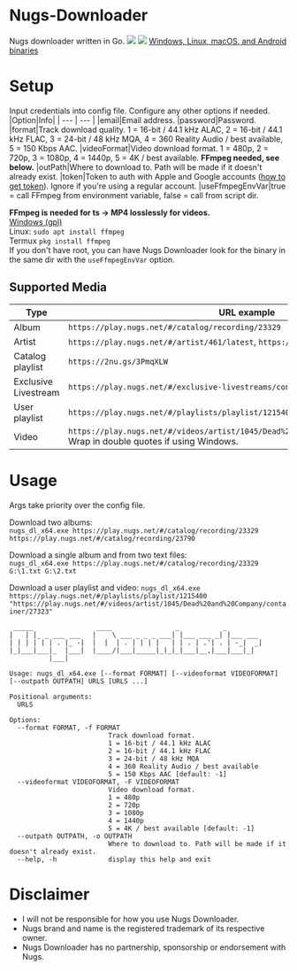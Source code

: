 # Nugs-Downloader
Nugs downloader written in Go.
![](https://i.imgur.com/NOsQjnP.png)
![](https://i.imgur.com/BEudufy.png)
[Windows, Linux, macOS, and Android binaries](https://github.com/Sorrow446/Nugs-Downloader/releases)

# Setup
Input credentials into config file.
Configure any other options if needed.
|Option|Info|
| --- | --- |
|email|Email address.
|password|Password.
|format|Track download quality. 1 = 16-bit / 44.1 kHz ALAC, 2 = 16-bit / 44.1 kHz FLAC, 3 = 24-bit / 48 kHz MQA, 4 = 360 Reality Audio / best available, 5 = 150 Kbps AAC.
|videoFormat|Video download format. 1 = 480p, 2 = 720p, 3 = 1080p, 4 = 1440p, 5 = 4K / best available. **FFmpeg needed, see below.**
|outPath|Where to download to. Path will be made if it doesn't already exist.
|token|Token to auth with Apple and Google accounts ([how to get token](https://github.com/Sorrow446/Nugs-Downloader/blob/main/token.md)). Ignore if you're using a regular account.
|useFfmpegEnvVar|true = call FFmpeg from environment variable, false = call from script dir.

**FFmpeg is needed for ts -> MP4 losslessly for videos.**  
[Windows (gpl)](https://github.com/BtbN/FFmpeg-Builds/releases)    
Linux: `sudo apt install ffmpeg`    
Termux `pkg install ffmpeg`    
If you don't have root, you can have Nugs Downloader look for the binary in the same dir with the `useFfmpegEnvVar` option.

## Supported Media
|Type|URL example|
| --- | --- |
|Album|`https://play.nugs.net/#/catalog/recording/23329`
|Artist|`https://play.nugs.net/#/artist/461/latest`, `https://play.nugs.net/#/artist/461`
|Catalog playlist|`https://2nu.gs/3PmqXLW`
|Exclusive Livestream|`https://play.nugs.net/#/exclusive-livestreams/container/30119`
|User playlist|`https://play.nugs.net/#/playlists/playlist/1215400`
|Video|`https://play.nugs.net/#/videos/artist/1045/Dead%20and%20Company/container/27323` Wrap in double quotes if using Windows.

# Usage
Args take priority over the config file.

Download two albums:   
`nugs_dl_x64.exe https://play.nugs.net/#/catalog/recording/23329 https://play.nugs.net/#/catalog/recording/23790`

Download a single album and from two text files:   
`nugs_dl_x64.exe https://play.nugs.net/#/catalog/recording/23329 G:\1.txt G:\2.txt`

Download a user playlist and video:
`nugs_dl_x64.exe https://play.nugs.net/#/playlists/playlist/1215400 "https://play.nugs.net/#/videos/artist/1045/Dead%20and%20Company/container/27323"`

```
 _____                ____                _           _
|   | |_ _ ___ ___   |    \ ___ _ _ _ ___| |___ ___ _| |___ ___
| | | | | | . |_ -|  |  |  | . | | | |   | | . | .'| . | -_|  _|
|_|___|___|_  |___|  |____/|___|_____|_|_|_|___|__,|___|___|_|
          |___|

Usage: nugs_dl_x64.exe [--format FORMAT] [--videoformat VIDEOFORMAT] [--outpath OUTPATH] URLS [URLS ...]

Positional arguments:
  URLS

Options:
  --format FORMAT, -f FORMAT
                         Track download format.
                         1 = 16-bit / 44.1 kHz ALAC
                         2 = 16-bit / 44.1 kHz FLAC
                         3 = 24-bit / 48 kHz MQA
                         4 = 360 Reality Audio / best available
                         5 = 150 Kbps AAC [default: -1]
  --videoformat VIDEOFORMAT, -F VIDEOFORMAT
                         Video download format.
                         1 = 480p
                         2 = 720p
                         3 = 1080p
                         4 = 1440p
                         5 = 4K / best available [default: -1]
  --outpath OUTPATH, -o OUTPATH
                         Where to download to. Path will be made if it doesn't already exist.
  --help, -h             display this help and exit
  ```
 
# Disclaimer
- I will not be responsible for how you use Nugs Downloader.    
- Nugs brand and name is the registered trademark of its respective owner.    
- Nugs Downloader has no partnership, sponsorship or endorsement with Nugs.
